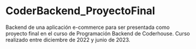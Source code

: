 # CoderBackend_ProyectoFinal
Backend de una aplicación e-commerce para ser presentada como proyecto final en el curso de Programación Backend de Coderhouse. Curso realizado entre diciembre de 2022 y junio de 2023.
